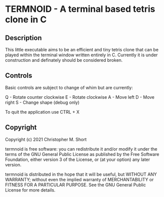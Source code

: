 # TERMNOID - A terminal based tetris clone in C

## Description

This little executable aims to be an efficient and tiny tetris clone that can be played within the terminal window written entirely in C. Currently it is under construction and definately should be considered broken.

## Controls

Basic controls are subject to change of whim but are currently:

Q - Rotate counter clockwise
E - Rotate clockwise
A - Move left
D - Move right
S - Change shape (debug only)

To quit the application use CTRL + X

## Copyright

Copyright (c) 2021 Christopher M. Short

termnoid is free software: you can redistribute it and/or
modify it under the terms of the GNU General Public License as
published by the Free Software Foundation, either version 3 of the
License, or (at your option) any later version.

termnoid is distributed in the hope that it will be useful, but
WITHOUT ANY WARRANTY; without even the implied warranty of
MERCHANTABILITY or FITNESS FOR A PARTICULAR PURPOSE. See the GNU
General Public License for more details.
